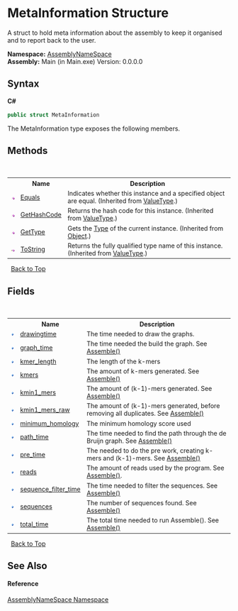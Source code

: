 # MetaInformation Structure
 

A struct to hold meta information about the assembly to keep it organised and to report back to the user.

**Namespace:**&nbsp;<a href="6bcc80ef-5cfd-db5f-1eb2-7297d1c16397">AssemblyNameSpace</a><br />**Assembly:**&nbsp;Main (in Main.exe) Version: 0.0.0.0

## Syntax

**C#**<br />
``` C#
public struct MetaInformation
```

The MetaInformation type exposes the following members.


## Methods
&nbsp;<table><tr><th></th><th>Name</th><th>Description</th></tr><tr><td>![Public method](media/pubmethod.gif "Public method")</td><td><a href="http://msdn2.microsoft.com/en-us/library/2dts52z7" target="_blank">Equals</a></td><td>
Indicates whether this instance and a specified object are equal.
 (Inherited from <a href="http://msdn2.microsoft.com/en-us/library/aey3s293" target="_blank">ValueType</a>.)</td></tr><tr><td>![Public method](media/pubmethod.gif "Public method")</td><td><a href="http://msdn2.microsoft.com/en-us/library/y3509fc2" target="_blank">GetHashCode</a></td><td>
Returns the hash code for this instance.
 (Inherited from <a href="http://msdn2.microsoft.com/en-us/library/aey3s293" target="_blank">ValueType</a>.)</td></tr><tr><td>![Public method](media/pubmethod.gif "Public method")</td><td><a href="http://msdn2.microsoft.com/en-us/library/dfwy45w9" target="_blank">GetType</a></td><td>
Gets the <a href="http://msdn2.microsoft.com/en-us/library/42892f65" target="_blank">Type</a> of the current instance.
 (Inherited from <a href="http://msdn2.microsoft.com/en-us/library/e5kfa45b" target="_blank">Object</a>.)</td></tr><tr><td>![Public method](media/pubmethod.gif "Public method")</td><td><a href="http://msdn2.microsoft.com/en-us/library/wb77sz3h" target="_blank">ToString</a></td><td>
Returns the fully qualified type name of this instance.
 (Inherited from <a href="http://msdn2.microsoft.com/en-us/library/aey3s293" target="_blank">ValueType</a>.)</td></tr></table>&nbsp;
<a href="#metainformation-structure">Back to Top</a>

## Fields
&nbsp;<table><tr><th></th><th>Name</th><th>Description</th></tr><tr><td>![Public field](media/pubfield.gif "Public field")</td><td><a href="0a835a3f-9f71-5e1a-caf8-82487e15276d">drawingtime</a></td><td>
The time needed to draw the graphs.</td></tr><tr><td>![Public field](media/pubfield.gif "Public field")</td><td><a href="71cde5c3-8c48-42e9-9384-b5481a060774">graph_time</a></td><td>
The time needed the build the graph. See <a href="3b15cb13-a567-503e-0a54-1b79a5e9b70a">Assemble()</a></td></tr><tr><td>![Public field](media/pubfield.gif "Public field")</td><td><a href="b7ed535d-b010-275a-fc46-29f5885ae374">kmer_length</a></td><td>
The length of the k-mers</td></tr><tr><td>![Public field](media/pubfield.gif "Public field")</td><td><a href="4b790935-85c4-3fc7-e852-cdc98a20e174">kmers</a></td><td>
The amount of k-mers generated. See <a href="3b15cb13-a567-503e-0a54-1b79a5e9b70a">Assemble()</a></td></tr><tr><td>![Public field](media/pubfield.gif "Public field")</td><td><a href="064b0fca-77be-597e-14bc-9c2308ad8bf6">kmin1_mers</a></td><td>
The amount of (k-1)-mers generated. See <a href="3b15cb13-a567-503e-0a54-1b79a5e9b70a">Assemble()</a></td></tr><tr><td>![Public field](media/pubfield.gif "Public field")</td><td><a href="fb66ed10-6fec-45d6-623a-56a3e9d604e9">kmin1_mers_raw</a></td><td>
The amount of (k-1)-mers generated, before removing all duplicates. See <a href="3b15cb13-a567-503e-0a54-1b79a5e9b70a">Assemble()</a></td></tr><tr><td>![Public field](media/pubfield.gif "Public field")</td><td><a href="2c05021d-5630-dc87-f0cb-d5c1e2dd1c46">minimum_homology</a></td><td>
The minimum homology score used</td></tr><tr><td>![Public field](media/pubfield.gif "Public field")</td><td><a href="dfa7ead9-fc70-317b-7e9f-6b4562d6a906">path_time</a></td><td>
The time needed to find the path through the de Bruijn graph. See <a href="3b15cb13-a567-503e-0a54-1b79a5e9b70a">Assemble()</a></td></tr><tr><td>![Public field](media/pubfield.gif "Public field")</td><td><a href="e4bef972-0d0c-d26b-3717-df8edff50238">pre_time</a></td><td>
The needed to do the pre work, creating k-mers and (k-1)-mers. See <a href="3b15cb13-a567-503e-0a54-1b79a5e9b70a">Assemble()</a></td></tr><tr><td>![Public field](media/pubfield.gif "Public field")</td><td><a href="011ca4ca-ab5b-5f55-cf3d-0ba96b80f2cc">reads</a></td><td>
The amount of reads used by the program. See <a href="3b15cb13-a567-503e-0a54-1b79a5e9b70a">Assemble()</a>.</td></tr><tr><td>![Public field](media/pubfield.gif "Public field")</td><td><a href="91e8132d-2152-c553-d8db-40265a43b587">sequence_filter_time</a></td><td>
The time needed to filter the sequences. See <a href="3b15cb13-a567-503e-0a54-1b79a5e9b70a">Assemble()</a></td></tr><tr><td>![Public field](media/pubfield.gif "Public field")</td><td><a href="da779972-66cb-cd2e-1fcf-a35e0307f232">sequences</a></td><td>
The number of sequences found. See <a href="3b15cb13-a567-503e-0a54-1b79a5e9b70a">Assemble()</a></td></tr><tr><td>![Public field](media/pubfield.gif "Public field")</td><td><a href="163ec78e-055a-c4bc-96b3-37661be833ca">total_time</a></td><td>
The total time needed to run Assemble(). See <a href="3b15cb13-a567-503e-0a54-1b79a5e9b70a">Assemble()</a></td></tr></table>&nbsp;
<a href="#metainformation-structure">Back to Top</a>

## See Also


#### Reference
<a href="6bcc80ef-5cfd-db5f-1eb2-7297d1c16397">AssemblyNameSpace Namespace</a><br />